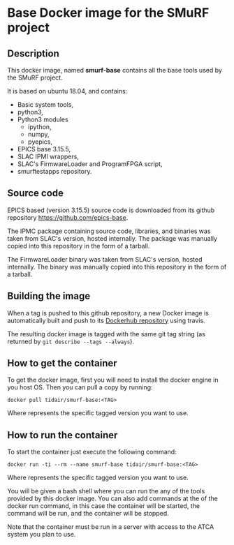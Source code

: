 # Base Docker image for the SMuRF project

## Description

This docker image, named **smurf-base** contains all the base tools used by the SMuRF project.

It is based on ubuntu 18.04, and contains:
- Basic system tools,
- python3,
- Python3 modules
  - ipython,
  - numpy,
  - pyepics,
- EPICS base 3.15.5,
- SLAC IPMI wrappers,
- SLAC's FirmwareLoader and ProgramFPGA script,
- smurftestapps repository.

## Source code

EPICS based (version 3.15.5) source code is downloaded from its github repository https://github.com/epics-base.

The IPMC package containing source code, libraries, and binaries was taken from SLAC's version, hosted internally. The package was manually copied into this repository in the form of a tarball.

The FirmwareLoader binary was taken from SLAC's version, hosted internally. The binary was manually copied into this repository in the form of a tarball.

## Building the image

When a tag is pushed to this github repository, a new Docker image is automatically built and push to its [Dockerhub repository](https://hub.docker.com/r/tidair/smurf-base) using travis.

The resulting docker image is tagged with the same git tag string (as returned by `git describe --tags --always`).

## How to get the container

To get the docker image, first you will need to install the docker engine in you host OS. Then you can pull a copy by running:

```
docker pull tidair/smurf-base:<TAG>
```

Where **<TAG>** represents the specific tagged version you want to use.

## How to run the container

To start the container just execute the following command:

```
docker run -ti --rm --name smurf-base tidair/smurf-base:<TAG>
```

Where **<TAG>** represents the specific tagged version you want to use.

You will be given a bash shell where you can run the any of the tools provided by this docker image. You can also add commands at the  of the docker run command, in this case the container will be started, the command will be run, and the container will be stopped.

Note that the container must be run in a server with access to the ATCA system you plan to use.